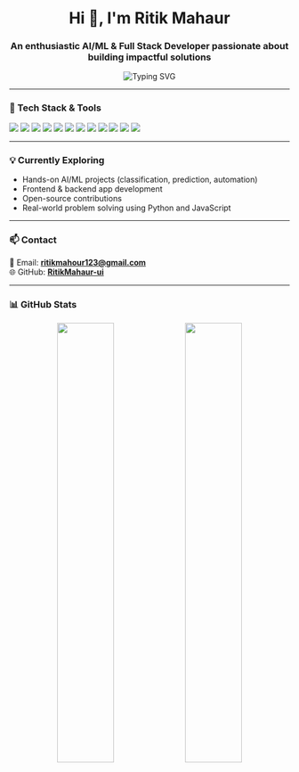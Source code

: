 <h1 align="center">Hi 👋, I'm Ritik Mahaur</h1>
<h3 align="center">An enthusiastic AI/ML & Full Stack Developer passionate about building impactful solutions</h3>

<p align="center">
  <img src="https://readme-typing-svg.demolab.com?font=Fira+Code&size=22&pause=1000&color=F75590&center=true&vCenter=true&width=435&lines=Code.+Learn.+Contribute.;AI+%2B+Web+%3D+Future+Ready.;Write+Clean+Code+%F0%9F%94%A8;Build+Impactful+Real-World+Projects" alt="Typing SVG" />
</p>

---

### 🔧 Tech Stack & Tools

<p align="left">
  <img src="https://img.shields.io/badge/C++-00599C?style=for-the-badge&logo=c%2B%2B&logoColor=white" />
  <img src="https://img.shields.io/badge/Python-3776AB?style=for-the-badge&logo=python&logoColor=white" />
  <img src="https://img.shields.io/badge/HTML5-e34c26?style=for-the-badge&logo=html5&logoColor=white" />
  <img src="https://img.shields.io/badge/CSS3-1572b6?style=for-the-badge&logo=css3&logoColor=white" />
  <img src="https://img.shields.io/badge/JavaScript-F0DB4F?style=for-the-badge&logo=javascript&logoColor=black" />
  <img src="https://img.shields.io/badge/Git-F05032?style=for-the-badge&logo=git&logoColor=white" />
  <img src="https://img.shields.io/badge/GitHub-181717?style=for-the-badge&logo=github&logoColor=white" />
  <img src="https://img.shields.io/badge/VS%20Code-007ACC?style=for-the-badge&logo=visual-studio-code&logoColor=white" />
  <img src="https://img.shields.io/badge/NumPy-013243?style=for-the-badge&logo=numpy&logoColor=white" />
  <img src="https://img.shields.io/badge/Pandas-150458?style=for-the-badge&logo=pandas&logoColor=white" />
  <img src="https://img.shields.io/badge/Scikit--Learn-F7931E?style=for-the-badge&logo=scikit-learn&logoColor=white" />
  <img src="https://img.shields.io/badge/TensorFlow-FF6F00?style=for-the-badge&logo=tensorflow&logoColor=white" />
</p>

---

### 💡 Currently Exploring

- Hands-on AI/ML projects (classification, prediction, automation)
- Frontend & backend app development
- Open-source contributions
- Real-world problem solving using Python and JavaScript

---

### 📫 Contact

📧 Email: **ritikmahour123@gmail.com**  
🌐 GitHub: [**RitikMahaur-ui**](https://github.com/RitikMahaur-ui/RitikMahaur-ui/edit/main/README.md)

---

### 📊 GitHub Stats

<p align="center">
  <img src="https://github-readme-stats.vercel.app/api?username=ritik-mahaur-ui&show_icons=true&theme=radical" width="45%"/>
  <img src="https://github-readme-streak-stats.herokuapp.com/?user=ritik-mahaur-ui&theme=radical" width="45%"/>
</p>


